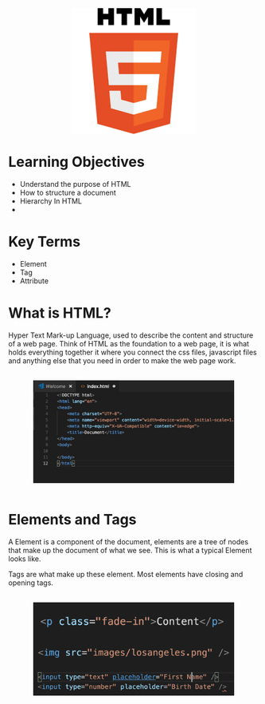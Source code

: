 <div style="display: flex; justify-content: center;">
  <img src="images/download.png"  width="50%"/>
</div>

<h1>Learning Objectives</h1>
<ul>
  <li>Understand the purpose of HTML</li>
  <li>How to structure a document</li>
  <li>Hierarchy In HTML</li>
  <li></li>
</ul>

<h1>Key Terms</h1>
<ul>
  <li>Element</li>
  <li>Tag</li>
  <li>Attribute</li>
</ul>

<h1>What is HTML?</h1>
<p>Hyper Text Mark-up Language, used to describe the content and structure of a web page. Think of HTML as the foundation to a web page, it is what holds everything together it where you connect the css files, javascript files and anything else that you need in order to make the web page work.</p>
<br >
<div style="display: flex; justify-content: center;">
  <img src="images/boilder.jpg"  width="80%"/>
</div>
<br >

<h1>Elements and Tags</h1>

<p>A Element is a component of the document, elements are a tree of nodes that make up the document of what we see. This is what a typical Element looks like.</p>
<p>Tags are what make up these element. Most elements have closing and opening tags.</p>
<br >
<div style="display: flex; justify-content: center;">
  <img src="images/fade-in.png"  width="80%"/>
</div>

<div style="display: flex; justify-content: center;">
  <img src="images/img.png"  width="80%"/>
</div>

<div style="display: flex; justify-content: center;">
  <img src="images/input.png"  width="80%"/>
</div>




